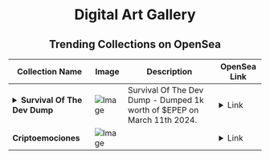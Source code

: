 <div align="center">

# Digital Art Gallery

## Trending Collections on OpenSea

| Collection Name                       | Image                                                                                     | Description                       | OpenSea Link                                                                                          |
|---------------------------------------|-------------------------------------------------------------------------------------------|-----------------------------------|--------------------------------------------------------------------------------------------------------|
| **<details><summary>Survival Of The Dev Dump</summary></details>** | ![Image](https://i.seadn.io/s/raw/files/b715edbdb617d3fd14d1c2e4217d3f69.webp?w=500&auto=format?w=200&auto=format) | Survival Of The Dev Dump - Dumped 1k worth of $EPEP on March 11th 2024. | <details><summary>Link</summary>[Survival Of The Dev Dump](https://opensea.io/collection/survival-of-the-dev-dump)</details> |
| **Criptoemociones** | ![Image](https://i.seadn.io/s/raw/files/8896c9af59d55d5700413248062e4107.jpg?w=500&auto=format?w=200&auto=format) |  | <details><summary>Link</summary>[Criptoemociones](https://opensea.io/collection/criptoemociones)</details> |

</div>